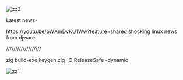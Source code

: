 ![zz2](https://github.com/user-attachments/assets/e54f4c9f-843b-4ae3-85b3-515c673b739e)


Latest news-



https://youtu.be/bWXmDvKU1Ww?feature=shared  shocking linux news from djware 



///////////////////

zig build-exe keygen.zig -O ReleaseSafe -dynamic    



 



![zz1](https://github.com/user-attachments/assets/26522f0b-7f6e-43b8-9298-d24958cd6ec4)

